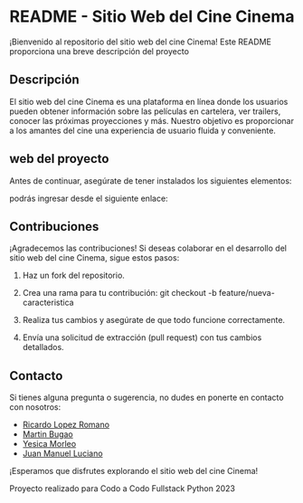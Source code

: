 # README - Sitio Web del Cine Cinema

¡Bienvenido al repositorio del sitio web del cine Cinema! Este README proporciona una breve descripción del proyecto

## Descripción

El sitio web del cine Cinema es una plataforma en línea donde los usuarios pueden obtener información sobre las películas en cartelera, ver trailers, conocer las próximas proyecciones y más. Nuestro objetivo es proporcionar a los amantes del cine una experiencia de usuario fluida y conveniente.

## web del proyecto

Antes de continuar, asegúrate de tener instalados los siguientes elementos:

podrás ingresar desde el siguiente enlace:

## Contribuciones

¡Agradecemos las contribuciones! Si deseas colaborar en el desarrollo del sitio web del cine Cinema, sigue estos pasos:

1. Haz un fork del repositorio.
2. Crea una rama para tu contribución:
 git checkout -b feature/nueva-caracteristica

3. Realiza tus cambios y asegúrate de que todo funcione correctamente.
4. Envía una solicitud de extracción (pull request) con tus cambios detallados.

## Contacto

Si tienes alguna pregunta o sugerencia, no dudes en ponerte en contacto con nosotros:

- [Ricardo Lopez Romano](https://github.com/RicardoLopezRomano)
- [Martin Bugao](https://github.com/martinb28)
- [Yesica Morleo](https://github.com/Yesikz)
- [Juan Manuel Luciano](https://github.com/juanmaluciano93)


¡Esperamos que disfrutes explorando el sitio web del cine Cinema!

Proyecto realizado para Codo a Codo Fullstack Python 2023